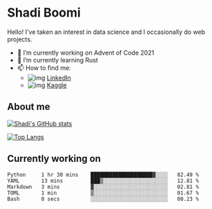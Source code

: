 # Shadi Boomi

Hello! I've taken an interest in data science and I occasionally do web projects.

- 🔭 I’m currently working on Advent of Code 2021
- 🌱 I’m currently learning Rust
- 📫 How to find me: 
  - ![img](https://www.linkedin.com/favicon.ico) [LinkedIn](https://www.linkedin.com/in/shadiboomi/)
  - ![img](https://www.kaggle.com/static/images/favicon.ico) [Kaggle](https://www.kaggle.com/sboomi)

##  About me

[![Shadi's GitHub stats](https://github-readme-stats.vercel.app/api?username=sboomi&show_icons=true&theme=radical)](https://github.com/anuraghazra/github-readme-stats)

[![Top Langs](https://github-readme-stats.vercel.app/api/top-langs/?username=sboomi&layout=compact&theme=default)](https://github.com/anuraghazra/github-readme-stats)

## Currently working on

<!--START_SECTION:waka-->

```text
Python     1 hr 30 mins    ████████████████████▓░░░░   82.49 %
YAML       13 mins         ███▒░░░░░░░░░░░░░░░░░░░░░   12.81 %
Markdown   3 mins          ▓░░░░░░░░░░░░░░░░░░░░░░░░   02.81 %
TOML       1 min           ▒░░░░░░░░░░░░░░░░░░░░░░░░   01.67 %
Bash       0 secs          ░░░░░░░░░░░░░░░░░░░░░░░░░   00.23 %
```

<!--END_SECTION:waka-->
